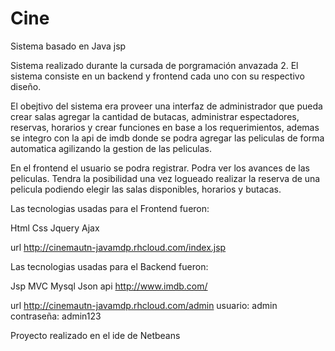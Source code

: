 Cine
====

Sistema basado en Java jsp

Sistema realizado durante la cursada de porgramación anvazada 2. El sistema consiste en un backend y 
frontend cada uno con su respectivo diseño. 

El obejtivo del sistema era proveer una interfaz de administrador que pueda crear salas agregar la 
cantidad de butacas, administrar espectadores, reservas, horarios y crear funciones en base a los 
requerimientos, ademas se integro con la api de imdb donde se podra agregar las peliculas de forma
automatica agilizando la gestion de las peliculas.

En el frontend el usuario se podra registrar. Podra ver los avances de las peliculas. Tendra la posibilidad 
una vez logueado realizar la reserva de una pelicula podiendo elegir las salas disponibles, horarios y butacas.

Las tecnologias usadas para el Frontend fueron: 

Html
Css
Jquery
Ajax 

url http://cinemautn-javamdp.rhcloud.com/index.jsp

Las tecnologias usadas para el Backend fueron:

Jsp
MVC
Mysql
Json
api http://www.imdb.com/

url http://cinemautn-javamdp.rhcloud.com/admin
usuario: admin 
contraseña: admin123


Proyecto realizado en el ide de Netbeans
